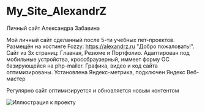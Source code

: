 # My_Site_AlexandrZ

Личный сайт Александра Забавина

Мой личный сайт сделанный после 5-ти учебных пет-проектов. 
Размещён на хостинге Fozzy: https://alexandrz.ru "Добро пожаловать!". 
Сайт из 3х страниц: Главная, Резюме и Портфолио. 
Адаптирован под мобильные устройства, кроссбраузерный, иммеет форму ОС базирующейся на php-mailer. 
Графика, видео и код сайта оптимизированы. 
Установлена Яндекс-метрика, подключен Яндекс Веб-мастер

Регулярно сайт оптимизируется и обновляется новым контентом


![Иллюстрация к проекту](https://img.hhcdn.ru/photo/715297073.jpeg?t=1676414913&h=OunPwk3a336__ulvW3NDhQ)
